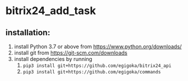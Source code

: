 # bitrix24_add_task

## installation:
1. install Python 3.7 or above from https://www.python.org/downloads/
2. install git from https://git-scm.com/downloads
3. install dependencies by running
    1. ```pip3 install git+https://github.com/egigoka/bitrix24_api```
    2. ```pip3 install git+https://github.com/egigoka/commands```
